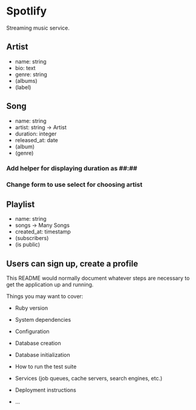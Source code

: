 # Spotlify

Streaming music service.

## Artist
- name: string
- bio: text
- genre: string
- (albums)
- (label)

## Song
- name: string
- artist: string -> Artist
- duration: integer
- released_at: date
- (album)
- (genre)

### Add helper for displaying duration as ##:##
### Change form to use select for choosing artist

## Playlist
- name: string
- songs -> Many Songs
- created_at: timestamp
- (subscribers)
- (is public)

## Users can sign up, create a profile



This README would normally document whatever steps are necessary to get the
application up and running.

Things you may want to cover:

* Ruby version

* System dependencies

* Configuration

* Database creation

* Database initialization

* How to run the test suite

* Services (job queues, cache servers, search engines, etc.)

* Deployment instructions

* ...
